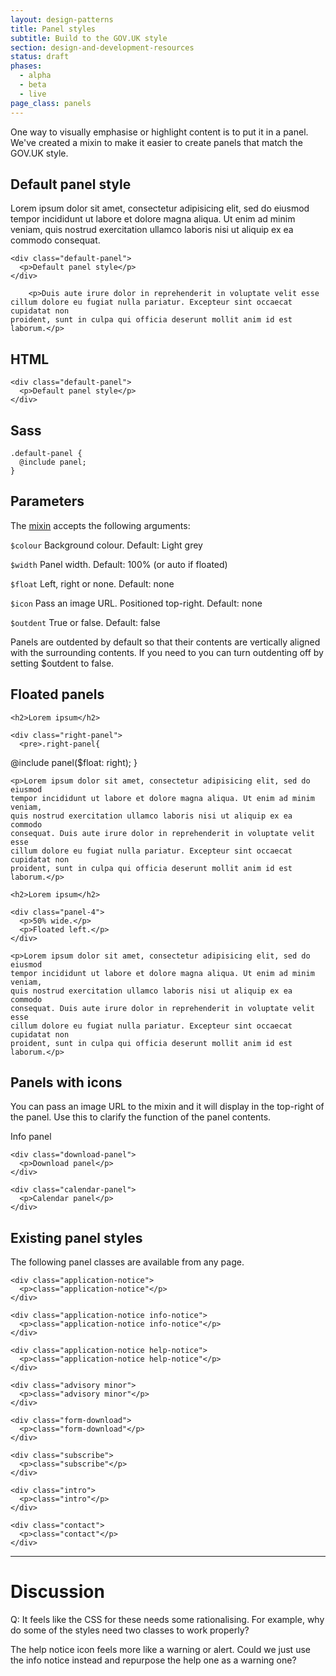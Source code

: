 ```yaml
---
layout: design-patterns
title: Panel styles
subtitle: Build to the GOV.UK style 
section: design-and-development-resources
status: draft
phases:
  - alpha
  - beta
  - live
page_class: panels
---
```


One way to visually emphasise or highlight content is to put it in a panel.
We've created a mixin to make it easier to create panels that match the GOV.UK style.

## Default panel style

<div class="pattern-example">
  <div class="inner">
    <p>Lorem ipsum dolor sit amet, consectetur adipisicing elit, sed do eiusmod
    tempor incididunt ut labore et dolore magna aliqua. Ut enim ad minim veniam,
    quis nostrud exercitation ullamco laboris nisi ut aliquip ex ea commodo
    consequat.</p>

    <div class="default-panel">
      <p>Default panel style</p>
    </div>

        <p>Duis aute irure dolor in reprehenderit in voluptate velit esse
    cillum dolore eu fugiat nulla pariatur. Excepteur sint occaecat cupidatat non
    proident, sunt in culpa qui officia deserunt mollit anim id est laborum.</p>

  </div>

 <div class="side-by-side">
  <div>
    <h2>HTML</h2>
<pre><code>&lt;div class="default-panel"&gt;
  &lt;p&gt;Default panel style&lt;/p&gt;
&lt;/div&gt;
</code></pre>
  </div>
  <div>
    <h2>Sass</h2>
<pre><code>.default-panel {
  @include panel; 
}
</code></pre>
  </div>
</div>


</div>

## Parameters

The [mixin](https://github.com/alphagov/prototyping/blob/master/_includes/scss/content-and-design/design-and-development-resources/_panels.scss) accepts the following arguments:

`$colour`          Background colour. Default: Light grey

`$width`           Panel width. Default: 100% (or auto if floated)

`$float`           Left, right or none. Default: none

`$icon`            Pass an image URL. Positioned top-right. Default: none

`$outdent`         True or false. Default: false

Panels are outdented by default so that their contents are vertically aligned with the surrounding contents.
If you need to you can turn outdenting off by setting $outdent to false.

## Floated panels

<div class="pattern-example">
  <div class="inner">

    <h2>Lorem ipsum</h2>

    <div class="right-panel">
      <pre>.right-panel{
  @include panel($float: right);
}</pre>
    </div>

    <p>Lorem ipsum dolor sit amet, consectetur adipisicing elit, sed do eiusmod
    tempor incididunt ut labore et dolore magna aliqua. Ut enim ad minim veniam,
    quis nostrud exercitation ullamco laboris nisi ut aliquip ex ea commodo
    consequat. Duis aute irure dolor in reprehenderit in voluptate velit esse
    cillum dolore eu fugiat nulla pariatur. Excepteur sint occaecat cupidatat non
    proident, sunt in culpa qui officia deserunt mollit anim id est laborum.</p>

  </div>
</div>

<div class="pattern-example">
  <div class="inner">

    <h2>Lorem ipsum</h2>

    <div class="panel-4">
      <p>50% wide.</p>
      <p>Floated left.</p>
    </div>

    <p>Lorem ipsum dolor sit amet, consectetur adipisicing elit, sed do eiusmod
    tempor incididunt ut labore et dolore magna aliqua. Ut enim ad minim veniam,
    quis nostrud exercitation ullamco laboris nisi ut aliquip ex ea commodo
    consequat. Duis aute irure dolor in reprehenderit in voluptate velit esse
    cillum dolore eu fugiat nulla pariatur. Excepteur sint occaecat cupidatat non
    proident, sunt in culpa qui officia deserunt mollit anim id est laborum.</p>

  </div>
</div>

## Panels with icons

You can pass an image URL to the mixin and it will display in the top-right of the panel. Use this to clarify the function of the panel contents.

<div class="pattern-example">
  <div class="inner">
    <div class="info-panel">
      <p>Info panel</p>
    </div>

    <div class="download-panel">
      <p>Download panel</p>
    </div>

    <div class="calendar-panel">
      <p>Calendar panel</p>
    </div>

  </div>
</div>


## Existing panel styles

The following panel classes are available from any page. 

<div class="pattern-example">
  <div class="inner">

    <div class="application-notice">
      <p>class="application-notice"</p>
    </div>

    <div class="application-notice info-notice">
      <p>class="application-notice info-notice"</p>
    </div>

    <div class="application-notice help-notice">
      <p>class="application-notice help-notice"</p>
    </div>

    <div class="advisory minor">
      <p>class="advisory minor"</p>
    </div>

    <div class="form-download">
      <p>class="form-download"</p>
    </div>

    <div class="subscribe">
      <p>class="subscribe"</p>
    </div>

    <div class="intro">
      <p>class="intro"</p>
    </div>

    <div class="contact">
      <p>class="contact"</p>
    </div>

  </div>
</div>


* * * 

# Discussion

Q: It feels like the CSS for these needs some rationalising.
For example, why do some of the styles need two classes to work properly?

The help notice icon feels more like a warning or alert. Could we just use the info notice instead
and repurpose the help one as a warning one?



